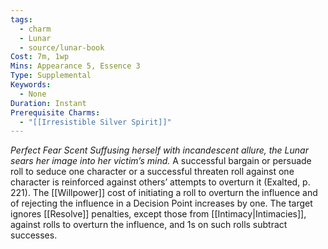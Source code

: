 ```yaml
---
tags:
  - charm
  - Lunar
  - source/lunar-book
Cost: 7m, 1wp
Mins: Appearance 5, Essence 3
Type: Supplemental
Keywords:
  - None
Duration: Instant
Prerequisite Charms:
  - "[[Irresistible Silver Spirit]]"
---
```

*Perfect Fear Scent Suffusing herself with incandescent allure, the Lunar sears her image into her victim’s mind.*
A successful bargain or persuade roll to seduce one character or a successful threaten roll against one character is reinforced against others’ attempts to overturn it (Exalted, p. 221). The [[Willpower]] cost of initiating a roll to overturn the influence and of rejecting the influence in a Decision Point increases by one. The target ignores [[Resolve]] penalties, except those from [[Intimacy|Intimacies]], against rolls to overturn the influence, and 1s on such rolls subtract successes.